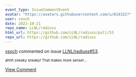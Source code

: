```yaml
---
event_type: IssueCommentEvent
avatar: "https://avatars.githubusercontent.com/u/814322?"
user: vsoch
date: 2022-10-21
repo_name: LLNL/radiuss
html_url: https://github.com/LLNL/radiuss/pull/53
repo_url: https://github.com/LLNL/radiuss
---
```


<a href='https://github.com/vsoch' target='_blank'>vsoch</a> commented on issue <a href='https://github.com/LLNL/radiuss/pull/53' target='_blank'>LLNL/radiuss#53</a>.

<small>ahhh sneaky sneaky! That makes more sense!...</small>

<a href='https://github.com/LLNL/radiuss/pull/53' target='_blank'>View Comment</a>